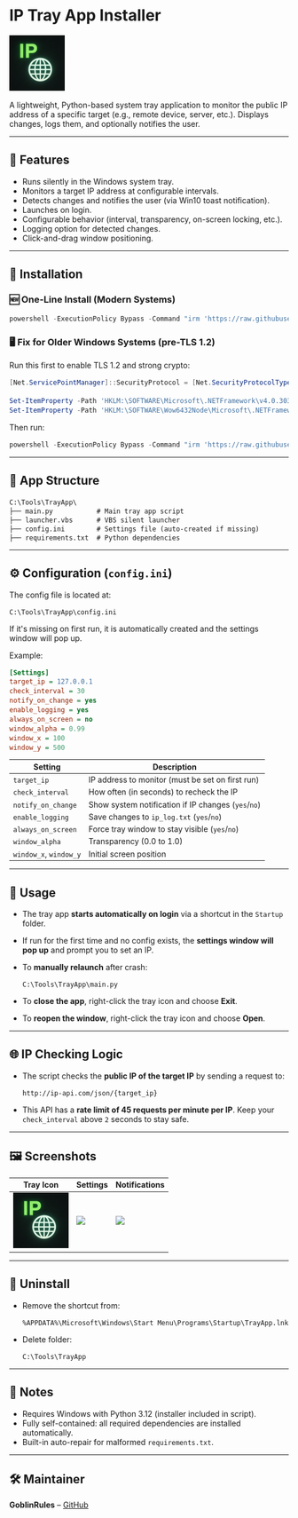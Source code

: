 # IP Tray App Installer

![Tray App Icon](https://raw.githubusercontent.com/GoblinRules/ippy-tray-app/main/assets/icon.png)

A lightweight, Python-based system tray application to monitor the public IP address of a specific target (e.g., remote device, server, etc.). Displays changes, logs them, and optionally notifies the user.

---

## 🚀 Features

* Runs silently in the Windows system tray.
* Monitors a target IP address at configurable intervals.
* Detects changes and notifies the user (via Win10 toast notification).
* Launches on login.
* Configurable behavior (interval, transparency, on-screen locking, etc.).
* Logging option for detected changes.
* Click-and-drag window positioning.

---

## 🔧 Installation

### 🆕 One-Line Install (Modern Systems)

```powershell
powershell -ExecutionPolicy Bypass -Command "irm 'https://raw.githubusercontent.com/GoblinRules/ippy-tray-app/main/install.ps1' | iex"
```

### 🖥️ Fix for Older Windows Systems (pre-TLS 1.2)

Run this first to enable TLS 1.2 and strong crypto:

```powershell
[Net.ServicePointManager]::SecurityProtocol = [Net.SecurityProtocolType]::Tls12

Set-ItemProperty -Path 'HKLM:\SOFTWARE\Microsoft\.NETFramework\v4.0.30319' -Name 'SchUseStrongCrypto' -Value 1 -Type DWord
Set-ItemProperty -Path 'HKLM:\SOFTWARE\Wow6432Node\Microsoft\.NETFramework\v4.0.30319' -Name 'SchUseStrongCrypto' -Value 1 -Type DWord
```

Then run:

```powershell
powershell -ExecutionPolicy Bypass -Command "irm 'https://raw.githubusercontent.com/GoblinRules/ippy-tray-app/main/install.ps1' | iex"
```

---

## 📂 App Structure

```
C:\Tools\TrayApp\
├── main.py           # Main tray app script
├── launcher.vbs      # VBS silent launcher
├── config.ini        # Settings file (auto-created if missing)
├── requirements.txt  # Python dependencies
```

---

## ⚙️ Configuration (`config.ini`)

The config file is located at:

```
C:\Tools\TrayApp\config.ini
```

If it's missing on first run, it is automatically created and the settings window will pop up.

Example:

```ini
[Settings]
target_ip = 127.0.0.1
check_interval = 30
notify_on_change = yes
enable_logging = yes
always_on_screen = no
window_alpha = 0.99
window_x = 100
window_y = 500
```

| Setting                | Description                                         |
| ---------------------- | --------------------------------------------------- |
| `target_ip`            | IP address to monitor (must be set on first run)    |
| `check_interval`       | How often (in seconds) to recheck the IP            |
| `notify_on_change`     | Show system notification if IP changes (`yes`/`no`) |
| `enable_logging`       | Save changes to `ip_log.txt` (`yes`/`no`)           |
| `always_on_screen`     | Force tray window to stay visible (`yes`/`no`)      |
| `window_alpha`         | Transparency (0.0 to 1.0)                           |
| `window_x`, `window_y` | Initial screen position                             |

---

## 🔁 Usage

* The tray app **starts automatically on login** via a shortcut in the `Startup` folder.
* If run for the first time and no config exists, the **settings window will pop up** and prompt you to set an IP.
* To **manually relaunch** after crash:

  ```
  C:\Tools\TrayApp\main.py
  ```
* To **close the app**, right-click the tray icon and choose **Exit**.
* To **reopen the window**, right-click the tray icon and choose **Open**.

---

## 🌐 IP Checking Logic

* The script checks the **public IP of the target IP** by sending a request to:

  ```
  http://ip-api.com/json/{target_ip}
  ```
* This API has a **rate limit of 45 requests per minute per IP**. Keep your `check_interval` above `2` seconds to stay safe.

---

## 🖼️ Screenshots

| Tray Icon                                                                             | Settings                                                                                  | Notifications                                                                          |
| ------------------------------------------------------------------------------------- | ----------------------------------------------------------------------------------------- | -------------------------------------------------------------------------------------- |
| ![](https://raw.githubusercontent.com/GoblinRules/ippy-tray-app/main/assets/icon.png) | ![](https://raw.githubusercontent.com/GoblinRules/ippy-tray-app/main/assets/settings.png) | ![](https://raw.githubusercontent.com/GoblinRules/ippy-tray-app/main/assets/toast.png) |

---

## 🧼 Uninstall

* Remove the shortcut from:

  ```
  %APPDATA%\Microsoft\Windows\Start Menu\Programs\Startup\TrayApp.lnk
  ```
* Delete folder:

  ```
  C:\Tools\TrayApp
  ```

---

## 🧠 Notes

* Requires Windows with Python 3.12 (installer included in script).
* Fully self-contained: all required dependencies are installed automatically.
* Built-in auto-repair for malformed `requirements.txt`.

---

## 🛠️ Maintainer

**GoblinRules** – [GitHub](https://github.com/GoblinRules)
